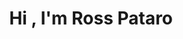 <h1 align="center"><b>Hi , I'm Ross Pataro </b></h1> <!--<img src="https://media.giphy.com/media/hvRJCLFzcasrR4ia7z/giphy.gif" width="35">

<br>

<p>
  <a href="https://skillicons.dev">
    <img src="https://skillicons.dev/icons?i=cs,vscode,godot,unity,git,github,html,css,js,vue,bootstrap,postman,nodejs,figma,discord" />
  </a>
</p>

<br>

<p><img align="left" src="https://github-readme-stats.vercel.app/api/top-langs?username=Ross-Crimson&show_icons=true&theme=dark&locale=en&layout=compact" alt="Ross-Crimson" /></p>
<!--
**Ross-Crimson/Ross-Crimson** is a ✨ _special_ ✨ repository because its `README.md` (this file) appears on your GitHub profile.

Here are some ideas to get you started:

- 🔭 I’m currently working on ...
- 🌱 I’m currently learning ...
- 👯 I’m looking to collaborate on ...
- 🤔 I’m looking for help with ...
- 💬 Ask me about ...
- 📫 How to reach me: ...
- 😄 Pronouns: ...
- ⚡ Fun fact: ...
-->
